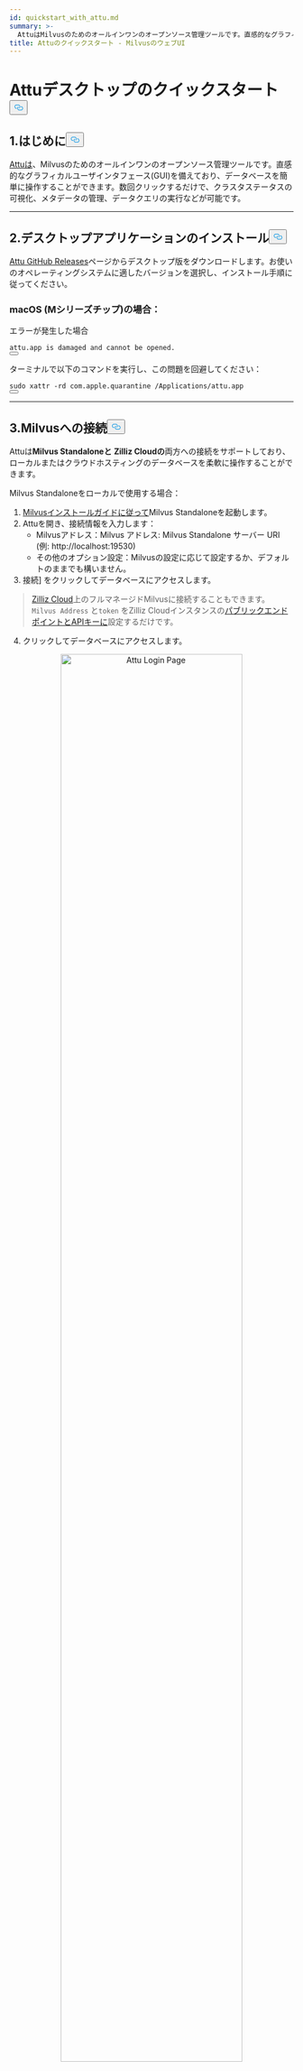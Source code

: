 ```yaml
---
id: quickstart_with_attu.md
summary: >-
  AttuはMilvusのためのオールインワンのオープンソース管理ツールです。直感的なグラフィカルユーザインタフェース(GUI)を備えており、データベースを簡単に操作することができます。数回クリックするだけで、クラスタステータスの可視化、メタデータの管理、データクエリの実行などが可能です。
title: Attuのクイックスタート - MilvusのウェブUI
---
```

<h1 id="Quick-Start-with-Attu-Desktop" class="common-anchor-header">Attuデスクトップのクイックスタート<button data-href="#Quick-Start-with-Attu-Desktop" class="anchor-icon" translate="no">
      <svg translate="no"
        aria-hidden="true"
        focusable="false"
        height="20"
        version="1.1"
        viewBox="0 0 16 16"
        width="16"
      >
        <path
          fill="#0092E4"
          fill-rule="evenodd"
          d="M4 9h1v1H4c-1.5 0-3-1.69-3-3.5S2.55 3 4 3h4c1.45 0 3 1.69 3 3.5 0 1.41-.91 2.72-2 3.25V8.59c.58-.45 1-1.27 1-2.09C10 5.22 8.98 4 8 4H4c-.98 0-2 1.22-2 2.5S3 9 4 9zm9-3h-1v1h1c1 0 2 1.22 2 2.5S13.98 12 13 12H9c-.98 0-2-1.22-2-2.5 0-.83.42-1.64 1-2.09V6.25c-1.09.53-2 1.84-2 3.25C6 11.31 7.55 13 9 13h4c1.45 0 3-1.69 3-3.5S14.5 6 13 6z"
        ></path>
      </svg>
    </button></h1><h2 id="1-Introduction" class="common-anchor-header">1.はじめに<button data-href="#1-Introduction" class="anchor-icon" translate="no">
      <svg translate="no"
        aria-hidden="true"
        focusable="false"
        height="20"
        version="1.1"
        viewBox="0 0 16 16"
        width="16"
      >
        <path
          fill="#0092E4"
          fill-rule="evenodd"
          d="M4 9h1v1H4c-1.5 0-3-1.69-3-3.5S2.55 3 4 3h4c1.45 0 3 1.69 3 3.5 0 1.41-.91 2.72-2 3.25V8.59c.58-.45 1-1.27 1-2.09C10 5.22 8.98 4 8 4H4c-.98 0-2 1.22-2 2.5S3 9 4 9zm9-3h-1v1h1c1 0 2 1.22 2 2.5S13.98 12 13 12H9c-.98 0-2-1.22-2-2.5 0-.83.42-1.64 1-2.09V6.25c-1.09.53-2 1.84-2 3.25C6 11.31 7.55 13 9 13h4c1.45 0 3-1.69 3-3.5S14.5 6 13 6z"
        ></path>
      </svg>
    </button></h2><p><a href="https://github.com/zilliztech/attu">Attuは</a>、Milvusのためのオールインワンのオープンソース管理ツールです。直感的なグラフィカルユーザインタフェース(GUI)を備えており、データベースを簡単に操作することができます。数回クリックするだけで、クラスタステータスの可視化、メタデータの管理、データクエリの実行などが可能です。</p>
<hr>
<h2 id="2-Install-Desktop-Application" class="common-anchor-header">2.デスクトップアプリケーションのインストール<button data-href="#2-Install-Desktop-Application" class="anchor-icon" translate="no">
      <svg translate="no"
        aria-hidden="true"
        focusable="false"
        height="20"
        version="1.1"
        viewBox="0 0 16 16"
        width="16"
      >
        <path
          fill="#0092E4"
          fill-rule="evenodd"
          d="M4 9h1v1H4c-1.5 0-3-1.69-3-3.5S2.55 3 4 3h4c1.45 0 3 1.69 3 3.5 0 1.41-.91 2.72-2 3.25V8.59c.58-.45 1-1.27 1-2.09C10 5.22 8.98 4 8 4H4c-.98 0-2 1.22-2 2.5S3 9 4 9zm9-3h-1v1h1c1 0 2 1.22 2 2.5S13.98 12 13 12H9c-.98 0-2-1.22-2-2.5 0-.83.42-1.64 1-2.09V6.25c-1.09.53-2 1.84-2 3.25C6 11.31 7.55 13 9 13h4c1.45 0 3-1.69 3-3.5S14.5 6 13 6z"
        ></path>
      </svg>
    </button></h2><p><a href="https://github.com/zilliztech/attu/releases">Attu GitHub Releases</a>ページからデスクトップ版をダウンロードします。お使いのオペレーティングシステムに適したバージョンを選択し、インストール手順に従ってください。</p>
<h3 id="Note-for-macOS-M-series-chip" class="common-anchor-header">macOS (Mシリーズチップ)の場合：</h3><p>エラーが発生した場合</p>
<pre><code translate="no">attu.app <span class="hljs-keyword">is</span> damaged <span class="hljs-keyword">and</span> cannot be opened.
<button class="copy-code-btn"></button></code></pre>
<p>ターミナルで以下のコマンドを実行し、この問題を回避してください：</p>
<pre><code translate="no"><span class="hljs-built_in">sudo</span> xattr -rd com.apple.quarantine /Applications/attu.app
<button class="copy-code-btn"></button></code></pre>
<hr>
<h2 id="3-Connect-to-Milvus" class="common-anchor-header">3.Milvusへの接続<button data-href="#3-Connect-to-Milvus" class="anchor-icon" translate="no">
      <svg translate="no"
        aria-hidden="true"
        focusable="false"
        height="20"
        version="1.1"
        viewBox="0 0 16 16"
        width="16"
      >
        <path
          fill="#0092E4"
          fill-rule="evenodd"
          d="M4 9h1v1H4c-1.5 0-3-1.69-3-3.5S2.55 3 4 3h4c1.45 0 3 1.69 3 3.5 0 1.41-.91 2.72-2 3.25V8.59c.58-.45 1-1.27 1-2.09C10 5.22 8.98 4 8 4H4c-.98 0-2 1.22-2 2.5S3 9 4 9zm9-3h-1v1h1c1 0 2 1.22 2 2.5S13.98 12 13 12H9c-.98 0-2-1.22-2-2.5 0-.83.42-1.64 1-2.09V6.25c-1.09.53-2 1.84-2 3.25C6 11.31 7.55 13 9 13h4c1.45 0 3-1.69 3-3.5S14.5 6 13 6z"
        ></path>
      </svg>
    </button></h2><p>Attuは<strong>Milvus Standaloneと</strong> <strong>Zilliz Cloudの</strong>両方への接続をサポートしており、ローカルまたはクラウドホスティングのデータベースを柔軟に操作することができます。</p>
<p>Milvus Standaloneをローカルで使用する場合：</p>
<ol>
<li><a href="https://milvus.io/docs/install_standalone-docker.md">Milvusインストールガイドに従って</a>Milvus Standaloneを起動します。</li>
<li>Attuを開き、接続情報を入力します：<ul>
<li>Milvusアドレス：Milvus アドレス: Milvus Standalone サーバー URI (例: http://localhost:19530)</li>
<li>その他のオプション設定：Milvusの設定に応じて設定するか、デフォルトのままでも構いません。</li>
</ul></li>
<li>接続] をクリックしてデータベースにアクセスします。</li>
</ol>
<blockquote>
<p><a href="https://zilliz.com/cloud">Zilliz Cloud</a>上のフルマネージドMilvusに接続することもできます。<code translate="no">Milvus Address</code> と<code translate="no">token</code> をZilliz Cloudインスタンスの<a href="https://docs.zilliz.com/docs/on-zilliz-cloud-console#cluster-details">パブリックエンドポイントとAPIキーに</a>設定するだけです。</p>
</blockquote>
<ol start="4">
<li>クリックしてデータベースにアクセスします。</li>
</ol>
<p align="center">
  <img translate="no" src="/docs/v2.6.x/assets/attu_login_page.png" alt="Attu Login Page" width="80%">
</p>
<hr>
<h2 id="4-Prepare-Data-Create-Collection-and-Insert-Data" class="common-anchor-header">4.データの準備、コレクションの作成、データの挿入<button data-href="#4-Prepare-Data-Create-Collection-and-Insert-Data" class="anchor-icon" translate="no">
      <svg translate="no"
        aria-hidden="true"
        focusable="false"
        height="20"
        version="1.1"
        viewBox="0 0 16 16"
        width="16"
      >
        <path
          fill="#0092E4"
          fill-rule="evenodd"
          d="M4 9h1v1H4c-1.5 0-3-1.69-3-3.5S2.55 3 4 3h4c1.45 0 3 1.69 3 3.5 0 1.41-.91 2.72-2 3.25V8.59c.58-.45 1-1.27 1-2.09C10 5.22 8.98 4 8 4H4c-.98 0-2 1.22-2 2.5S3 9 4 9zm9-3h-1v1h1c1 0 2 1.22 2 2.5S13.98 12 13 12H9c-.98 0-2-1.22-2-2.5 0-.83.42-1.64 1-2.09V6.25c-1.09.53-2 1.84-2 3.25C6 11.31 7.55 13 9 13h4c1.45 0 3-1.69 3-3.5S14.5 6 13 6z"
        ></path>
      </svg>
    </button></h2><h3 id="41-Prepare-the-Data" class="common-anchor-header">4.1 データの準備</h3><p><a href="https://github.com/milvus-io/milvus-docs/releases/download/v2.4.6-preview/milvus_docs_2.4.x_en.zip">Milvus Documentation 2.4.xの</a>FAQページをデータセットとして使用します。</p>
<h4 id="Download-and-Extract-Data" class="common-anchor-header">データをダウンロードして抽出します：</h4><pre><code translate="no" class="language-bash">wget https://github.com/milvus-io/milvus-docs/releases/download/v2.4.6-preview/milvus_docs_2.4.x_en.zip
unzip -q milvus_docs_2.4.x_en.zip -d milvus_docs
<button class="copy-code-btn"></button></code></pre>
<h4 id="Process-Markdown-Files" class="common-anchor-header">Markdownファイルを処理する：</h4><pre><code translate="no" class="language-python"><span class="hljs-keyword">from</span> glob <span class="hljs-keyword">import</span> glob

text_lines = []
<span class="hljs-keyword">for</span> file_path <span class="hljs-keyword">in</span> glob(<span class="hljs-string">&quot;milvus_docs/en/faq/*.md&quot;</span>, recursive=<span class="hljs-literal">True</span>):
    <span class="hljs-keyword">with</span> <span class="hljs-built_in">open</span>(file_path, <span class="hljs-string">&quot;r&quot;</span>) <span class="hljs-keyword">as</span> file:
        file_text = file.read()
    text_lines += file_text.split(<span class="hljs-string">&quot;# &quot;</span>)
<button class="copy-code-btn"></button></code></pre>
<hr>
<h3 id="42-Generate-Embeddings" class="common-anchor-header">4.2 埋め込みを生成する</h3><p>埋め込みモデルを定義して、<code translate="no">milvus_model</code> を使ってテキストの埋め込みを生成します。ここでは、事前に学習された軽量な埋め込みモデルである<code translate="no">DefaultEmbeddingFunction</code> を例として使います。</p>
<pre><code translate="no" class="language-python"><span class="hljs-keyword">from</span> pymilvus <span class="hljs-keyword">import</span> model <span class="hljs-keyword">as</span> milvus_model

embedding_model = milvus_model.DefaultEmbeddingFunction()

<span class="hljs-comment"># Generate test embedding</span>
test_embedding = embedding_model.encode_queries([<span class="hljs-string">&quot;This is a test&quot;</span>])[<span class="hljs-number">0</span>]
embedding_dim = <span class="hljs-built_in">len</span>(test_embedding)
<span class="hljs-built_in">print</span>(embedding_dim)
<span class="hljs-built_in">print</span>(test_embedding[:<span class="hljs-number">10</span>])
<button class="copy-code-btn"></button></code></pre>
<h4 id="Output" class="common-anchor-header">出力：</h4><pre><code translate="no">768
[-0.04836066  0.07163023 -0.01130064 -0.03789345 -0.03320649 -0.01318448
 -0.03041712 -0.02269499 -0.02317863 -0.00426028]
<button class="copy-code-btn"></button></code></pre>
<hr>
<h3 id="43-Create-Collection" class="common-anchor-header">4.3 コレクションの作成</h3><p>Milvusに接続し、コレクションを作成する：</p>
<pre><code translate="no" class="language-python"><span class="hljs-keyword">from</span> pymilvus <span class="hljs-keyword">import</span> MilvusClient

<span class="hljs-comment"># Connect to Milvus Standalone</span>
client = MilvusClient(uri=<span class="hljs-string">&quot;http://localhost:19530&quot;</span>)

collection_name = <span class="hljs-string">&quot;attu_tutorial&quot;</span>

<span class="hljs-comment"># Drop collection if it exists</span>
<span class="hljs-keyword">if</span> client.has_collection(collection_name):
    client.drop_collection(collection_name)

<span class="hljs-comment"># Create a new collection</span>
client.create_collection(
    collection_name=collection_name,
    dimension=embedding_dim,
    metric_type=<span class="hljs-string">&quot;IP&quot;</span>,  <span class="hljs-comment"># Inner product distance</span>
    consistency_level=<span class="hljs-string">&quot;Bounded&quot;</span>,  <span class="hljs-comment"># Supported values are (`&quot;Strong&quot;`, `&quot;Session&quot;`, `&quot;Bounded&quot;`, `&quot;Eventually&quot;`). See https://milvus.io/docs/consistency.md#Consistency-Level for more details.</span>
)
<button class="copy-code-btn"></button></code></pre>
<hr>
<h3 id="44-Insert-Data" class="common-anchor-header">4.4 データの挿入</h3><p>テキスト行を繰り返し、埋め込みを作成し、Milvusにデータを挿入します：</p>
<pre><code translate="no" class="language-python"><span class="hljs-keyword">from</span> tqdm <span class="hljs-keyword">import</span> tqdm

data = []
doc_embeddings = embedding_model.encode_documents(text_lines)

<span class="hljs-keyword">for</span> i, line <span class="hljs-keyword">in</span> <span class="hljs-built_in">enumerate</span>(tqdm(text_lines, desc=<span class="hljs-string">&quot;Creating embeddings&quot;</span>)):
    data.append({<span class="hljs-string">&quot;id&quot;</span>: i, <span class="hljs-string">&quot;vector&quot;</span>: doc_embeddings[i], <span class="hljs-string">&quot;text&quot;</span>: line})

client.insert(collection_name=collection_name, data=data)
<button class="copy-code-btn"></button></code></pre>
<hr>
<h3 id="45-Visualize-Data-and-Schema" class="common-anchor-header">4.5 データとスキーマの可視化</h3><p>Attuのインターフェースを使用して、データスキーマと挿入されたエンティティを視覚化することができます。スキーマは、<code translate="no">Int64</code> 型の<code translate="no">id</code> フィールドと、<code translate="no">FloatVector(768)</code> 型の<code translate="no">vector</code> フィールドと、<code translate="no">Inner Product (IP)</code> メトリックを含む、定義されたフィールドを表示します。コレクションには<strong>72のエンティティが</strong>ロードされています。</p>
<p>さらに、ID、ベクトル埋め込み、テキスト・コンテンツなどのメタデータを格納するダイナミック・フィールドなど、挿入されたデータを見ることができる。このインターフェースは、指定された条件やダイナミック・フィールドに基づくフィルタリングやクエリをサポートしている。</p>
<p align="center">
  <img translate="no" src="/docs/v2.6.x/assets/attu_after_data_insertion_1.png" alt="Schema View" width="45%" />
  <img translate="no" src="/docs/v2.6.x/assets/attu_after_data_insertion_2.png" alt="Data View" width="45%" />
</p>
<h2 id="5-Visualizing-Search-Results-and-Relationships" class="common-anchor-header">5.検索結果と関係の視覚化<button data-href="#5-Visualizing-Search-Results-and-Relationships" class="anchor-icon" translate="no">
      <svg translate="no"
        aria-hidden="true"
        focusable="false"
        height="20"
        version="1.1"
        viewBox="0 0 16 16"
        width="16"
      >
        <path
          fill="#0092E4"
          fill-rule="evenodd"
          d="M4 9h1v1H4c-1.5 0-3-1.69-3-3.5S2.55 3 4 3h4c1.45 0 3 1.69 3 3.5 0 1.41-.91 2.72-2 3.25V8.59c.58-.45 1-1.27 1-2.09C10 5.22 8.98 4 8 4H4c-.98 0-2 1.22-2 2.5S3 9 4 9zm9-3h-1v1h1c1 0 2 1.22 2 2.5S13.98 12 13 12H9c-.98 0-2-1.22-2-2.5 0-.83.42-1.64 1-2.09V6.25c-1.09.53-2 1.84-2 3.25C6 11.31 7.55 13 9 13h4c1.45 0 3-1.69 3-3.5S14.5 6 13 6z"
        ></path>
      </svg>
    </button></h2><p>Attu は、データの関係を視覚化し、探索するための強力なインターフェイスを提供します。挿入されたデータポイントとその類似関係を調べるには、以下の手順に従います：</p>
<h3 id="51-Perform-a-Search" class="common-anchor-header">5.1<strong>検索の実行</strong></h3><p>Attu の<strong>Vector Search</strong>タブに移動します。</p>
<ol>
<li>テストクエリを作成するには、<strong>Generate Random Data</strong>ボタンをクリックします。</li>
<li><strong>Search を</strong>クリックして、生成されたデータに基づいて結果を取得します。</li>
</ol>
<p>一致する各エンティティの ID、類似度スコア、およびダイナミック・フィールドが表 示されます。</p>
<p align="center">
  <img translate="no" src="/docs/v2.6.x/assets/attu_searched_table.png" alt="Search Results Table" width="80%">
</p>
<hr>
<h3 id="52-Explore-Data-Relationships" class="common-anchor-header">5.2<strong>データ関係の調査</strong></h3><p>結果パネルの<strong>[Explore]</strong>ボタンをクリックすると、クエリ・ベクタと検索結果の関係が<strong>ナレッジ・グラフのような 構造で</strong>視覚化されます。</p>
<ul>
<li><strong>中央のノードは</strong>検索ベクトルを表します。</li>
<li><strong>接続されたノードは</strong>検索結果を表し、クリックすると対応するノードの詳細情報が表示されます。</li>
</ul>
<p align="center">
  <img translate="no" src="/docs/v2.6.x/assets/attu_searched_graph.png" alt="Knowledge Graph Visualization" width="80%">
</p>
<hr>
<h3 id="53-Expand-the-Graph" class="common-anchor-header">5.3<strong>グラフの展開</strong></h3><p>任意の結果ノードをダブルクリックすると、その接続が展開されます。この操作により、選択したノードとコレクション内の他のデータ・ポイント間の追加関係が明らかになり、<strong>より大きく相互接続されたナレッジ・グラフが</strong>作成されます。</p>
<p>この拡張ビューにより、ベクトルの類似性に基づいて、データ・ポイントがどのように関連しているかをより深く調査できます。</p>
<p align="center">
  <img translate="no" src="/docs/v2.6.x/assets/attu_expanded_searched_graph.png" alt="Expanded Knowledge Graph" width="80%">
</p>
<hr>
<h2 id="6-Conclusion" class="common-anchor-header">6.結論<button data-href="#6-Conclusion" class="anchor-icon" translate="no">
      <svg translate="no"
        aria-hidden="true"
        focusable="false"
        height="20"
        version="1.1"
        viewBox="0 0 16 16"
        width="16"
      >
        <path
          fill="#0092E4"
          fill-rule="evenodd"
          d="M4 9h1v1H4c-1.5 0-3-1.69-3-3.5S2.55 3 4 3h4c1.45 0 3 1.69 3 3.5 0 1.41-.91 2.72-2 3.25V8.59c.58-.45 1-1.27 1-2.09C10 5.22 8.98 4 8 4H4c-.98 0-2 1.22-2 2.5S3 9 4 9zm9-3h-1v1h1c1 0 2 1.22 2 2.5S13.98 12 13 12H9c-.98 0-2-1.22-2-2.5 0-.83.42-1.64 1-2.09V6.25c-1.09.53-2 1.84-2 3.25C6 11.31 7.55 13 9 13h4c1.45 0 3-1.69 3-3.5S14.5 6 13 6z"
        ></path>
      </svg>
    </button></h2><p>AttuはMilvusに保存されたベクトルデータの管理と可視化を簡素化します。データ挿入からクエリ実行、インタラクティブな探索まで、複雑なベクトル検索タスクを処理するための直感的なインターフェイスを提供します。動的スキーマサポート、グラフィカルな検索ビジュアライゼーション、柔軟なクエリフィルタなどの機能により、Attuは大規模なデータセットを効果的に分析することができます。</p>
<p>Attuの視覚的な探索ツールを活用することで、ユーザはデータをよりよく理解し、隠れた関係を特定し、データ駆動型の意思決定を行うことができます。Attuとmilvusを利用して、今すぐデータセットの分析を始めましょう！</p>
<hr>
